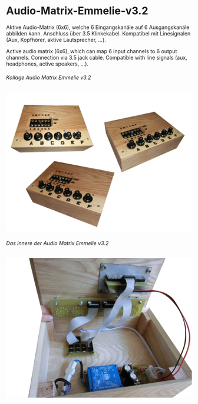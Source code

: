 # Audio-Matrix-Emmelie-v3.2
Aktive Audio-Matrix (6x6), welche 6 Eingangskanäle auf 6 Ausgangskanäle abbilden kann. Anschluss über 3.5 Klinkekabel. Kompatibel mit Linesignalen (Aux, Kopfhörer, aktive Lautsprecher, …).

Active audio matrix (6x6), which can map 6 input channels to 6 output channels. Connection via 3.5 jack cable. Compatible with line signals (aux, headphones, active speakers, ...).

###### Kollage Audio Matrix Emmelie v3.2

![Foto: Kollage Audio Matrix Emmelie v3.2](Doku/Audio-Matrix-Emmelie-v3.2-Kollage.jpg)

###### Das innere der Audio Matrix Emmelie v3.2

![Foto: Das innere der Audio Matrix Emmelie v3.2](Doku/Audio-Matrix-Emmelie-v3.2-Einblicke.jpg)